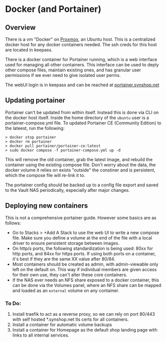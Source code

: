 # Docker (and Portainer)

## Overview

There is a vm "Docker" on [Proxmox](/admins/proxmox/), an Ubuntu host. This is a centralized docker host for any docker containers needed. The ssh creds for this host are located in keepass.

There is a docker container for Portainer running, which is a web interface used for managing all other containers. This interface can be used to deply other compose files, maintain existing ones, and has granular user permissions if we ever need to give isolated user perms.

The webUI login is in keepass and can be reached at [portainer.synshop.net](https://portainer.synshop.net)

## Updating portainer

Portainer can't be updated from within itself. Instead this is done via CLI on the docker host itself. Inside the home directory of the `ubuntu` user is a portainer-compose.yml file. To updated Portainer CE (Community Edition) to the lateest, run the following:
```
> docker stop portainer
> docker rm portainer
> docker pull portainer/portainer-ce:latest
> sudo docker compose -f portainer-compose.yml up -d
```
This will remove the old container, grab the latest image, and rebuild the container using the existing compose file. Don't worry about the data, the docker volume it relies on exists "outside" the constiner and is persistent, which the compose file will re-link it to.

The portainer config should be backed up to a config file export and saved to the Vault NAS periodically, especially after major changes.

## Deploying new containers

This is not a comprehensive portainer guide. However some basics are as follows:

* Go to Stacks > +Add A Stack to use the web UI to write a new compose file. Make sure you define a volume at the end of the file with a local driver to ensure persistent storage between images.
* On http/s ports, the following standardization is being used: 80xx for http ports, and 84xx for https ports. If using both ports on a container, it's best if they are the same XX value after 80/84.
* Most containers should be created as admin, with admin-viewable only left on the default on. This way if individual members are given access for their own use, they can't alter these core containers.
* If the NAS ever needs an NFS share exposed to a docker container, this can be done via the Volumes panel, where an NFS share can be mapped and loaded as an `external` volume on any container.

### To Do:

1. Install traefik to act as a reverse proxy, so we can rely on port 80/443 with self hosted *.synshop.net tls certs for all containers.
2. Install a container for automatic volume backups
3. Install a container for Homepage as the default shop landing page with links to all internal services. 
